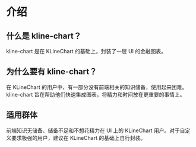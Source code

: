 # 介绍

## 什么是 kline-chart？

kline-chart 是在 KLineChart 的基础上，封装了一层 UI 的金融图表。

## 为什么要有 kline-chart？

在 KLineChart 的用户中，有一部分没有前端相关的知识储备，使用起来困难。kline-chart 旨在帮助他们快速集成图表，将精力和时间放在更重要的事情上。

## 适用群体

前端知识无储备、储备不足和不想花精力在 UI 上的 KLineChart 用户。对于自定义要求极强的用户，建议在 KLineChart 的基础上自行封装。
